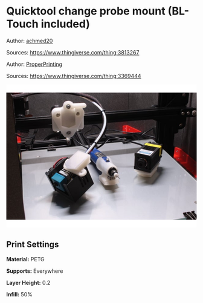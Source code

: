 # Quicktool change probe mount (BL-Touch included)

Author: [achmed20](https://www.thingiverse.com/achmed20)

Sources: https://www.thingiverse.com/thing:3813267

Author: [ProperPrinting](https://www.thingiverse.com/ProperPrinting)

Sources: https://www.thingiverse.com/thing:3369444

![photo](photo.jpg)

## Print Settings

**Material:** PETG

**Supports:** Everywhere

**Layer Height:** 0.2

**Infill:** 50%

